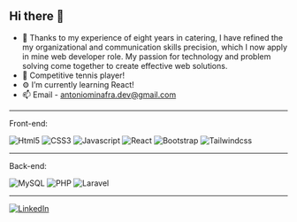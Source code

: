 ## Hi there 👋

- 👋 Thanks to my experience of eight years in catering, I have refined the my organizational and communication skills precision, which I now apply in mine web developer role. My passion for technology and problem solving come together to create effective web solutions.
- 🏸 Competitive tennis player!
- ⚙️ I’m currently learning React!
- 📫 Email - antoniominafra.dev@gmail.com

<hr />
    Front-end:
<p>
   <img alt="Html5" src="https://img.shields.io/badge/HTML5-e64e03?style=flat-square&logo=html5&logoColor=white" />
   <img alt="CSS3" src="https://img.shields.io/badge/CSS3-1572B6?style=flat-square&logo=css3&logoColor=white" />
   <img alt="Javascript" src="https://img.shields.io/badge/JavaScript-323330?style=flat-square&logo=javascript&logoColor=F7DF1E" />
   <img alt="React" src="https://img.shields.io/badge/React-20232A?style=flat-square&logo=react&logoColor=61DAFB" />
   <img alt="Bootstrap" src="https://img.shields.io/badge/Bootstrap-9b1fde?style=flat-square&logo=bootstrap&logoColor=white" />
   <img alt="Tailwindcss" src="https://img.shields.io/badge/TailwindCSS-1e04c9?style=flat-square&logo=tailwindcss3&logoColor=white" />
</p>
  <hr />
  Back-end:
<p>
  <img alt="MySQL" src="https://img.shields.io/badge/MySQL-005C84?style=flat-square&logo=mysql&logoColor=white" />
  <img alt="PHP" src="https://img.shields.io/badge/PHP-777BB4?style=flat-square&logo=php&logoColor=white" />
  <img alt="Laravel" src="https://img.shields.io/badge/Laravel-C72525?style=flat-square&logo=laravel&logoColor=white" />
</p>
<hr />

<p><a href="https://www.linkedin.com/in/antonio-minafra-webdeveloper/" target="_blank"><img alt="LinkedIn" src="https://img.shields.io/badge/linkedin-%230077B5.svg?&style=for-the-badge&logo=linkedin&logoColor=white" /></a></p>